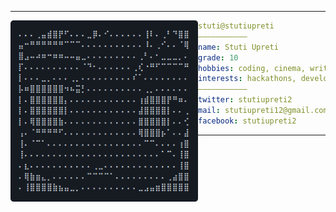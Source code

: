 <hr>

<img align="left" src="ascii.png" width="300" /> 

```yaml
stuti@stutiupreti
———————————
name: Stuti Upreti
grade: 10
hobbies: coding, cinema, writing, music, books
interests: hackathons, development, cybersecurity, science
———————————
twitter: stutiupreti2
mail: stutiupreti12@gmail.com
facebook: stutiupreti2
```

<hr>